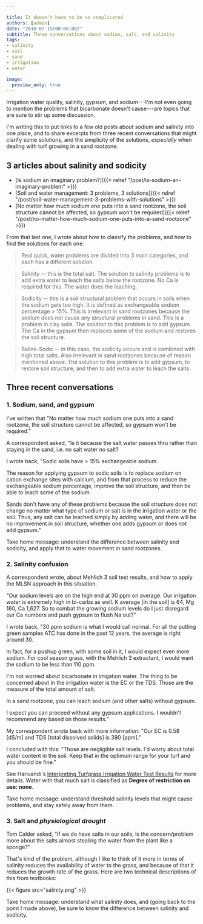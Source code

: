 ```yaml
---

title: It doesn't have to be so complicated
authors: [admin]
date: "2018-07-15T00:00:00Z"
subtitle: Three conversations about sodium, salt, and salinity
tags:
- salinity
- soil
- sand
- irrigation
- water

image:
  preview_only: true
---
```


Irrigation water quality, salinity, gypsum, and sodium---I'm not even going to mention the problems that bicarbonate doesn't cause---are topics that are sure to stir up some discussion.

I'm writing this to put links to a few old posts about sodium and salinity into one place, and to share excerpts from three recent conversations that might clarify some solutions, and the simplicity of the solutions, *especially* when dealing with turf growing in a sand rootzone.

## 3 articles about salinity and sodicity

* [Is sodium an imaginary problem?]({{< relref "/post/is-sodium-an-imaginary-problem" >}})
* [Soil and water management: 3 problems, 3 solutions]({{< relref "/post/soil-water-management-3-problems-with-solutions" >}})
* [No matter how much sodium one puts into a sand rootzone, the soil structure cannot be affected, so gypsum won't be required]({{< relref "/post/no-matter-how-much-sodium-one-puts-into-a-sand-rootzone" >}})

From that last one, I wrote about how to classify the problems, and how to find the solutions for each one:

> Real quick, water problems are divided into 3 main categories, and each has a different solution.

> Salinity -- this is the total salt. The solution to salinity problems is to add extra water to leach the salts below the rootzone. No Ca is required for this. The water does the leaching.

> Sodicity -- this is a soil structural problem that occurs in soils when the sodium gets too high. It is defined as exchangeable sodium percentage > 15%. This is irrelevant in sand rootzones because the sodium does not cause any structural problems in sand. This is a problem in clay soils. The solution to this problem is to add gypsum. The Ca in the gypsum then replaces some of the sodium and restores the soil structure.

> Saline-Sodic -- in this case, the sodicity occurs and is combined with high total salts. Also irrelevant in sand rootzones because of reason mentioned above. The solution to this problem is to add gypsum, to restore soil structure, and then to add extra water to leach the salts.

## Three recent conversations

### 1. Sodium, sand, and gypsum

I've written that "No matter how much sodium one puts into a sand rootzone, the soil structure cannot be affected, so gypsum won't be required." 

A correspondent asked, "Is it because the salt water passes thru rather than staying in the sand, i.e. no salt water no salt?

I wrote back, "Sodic soils have > 15% exchangeable sodium.

The reason for applying gypsum to sodic soils is to replace sodium on cation exchange sites with calcium, and from that process to reduce the exchangeable sodium percentage, improve the soil structure, and then be able to leach some of the sodium.

Sands don't have any of these problems because the soil structure does not change no matter what type of sodium or salt is in the irrigation water or the soil. Thus, any salt can be leached simply by adding water, and there will be no improvement in soil structure, whether one adds gypsum or does not add gypsum."

Take home message: understand the difference between salinity and sodicity, and apply that to water movement in sand rootzones.

### 2. Salinity confusion

A correspondent wrote, about Mehlich 3 soil test results, and how to apply the MLSN approach in this situation.

"Our sodium levels are on the high end at 30 ppm on average. Our irrigation water is extremely high in bi-carbs as well. K average [in the soil] is 64, Mg 160, Ca 1,627. So to combat the growing sodium levels do I just disregard our Ca numbers and push gypsum to flush Na out?"

I wrote back, "30 ppm sodium is what I would call normal. For all the putting green samples ATC has done in the past 12 years, the average is right around 30. 

In fact, for a pushup green, with some soil in it, I would expect even more sodium. For cool season grass, with the Mehlich 3 extractant, I would want the sodium to be less than 110 ppm.

I'm not worried about bicarbonate in irrigation water. The thing to be concerned about in the irrigation water is the EC or the TDS. Those are the measure of the total amount of salt.

In a sand rootzone, you can leach sodium (and other salts) without gypsum.

I expect you can proceed without any gypsum applications. I wouldn't recommend any based on those results."

My correspondent wrote back with more information: "Our EC is 0.58 [dS/m] and TDS [total dissolved solids] is 390 [ppm]."

I concluded with this: "Those are negligible salt levels. I'd worry about total water content in the soil. Keep that in the optimum range for your turf and you should be fine."

See Harivandi's [Interpreting Turfgrass Irrigation Water Test Results](https://anrcatalog.ucanr.edu/pdf/8009.pdf) for more details. Water with that much salt is classified as **Degree of restriction on use: none**.

Take home message: understand threshold salinity levels that might cause problems, and stay safely away from them.

### 3. Salt and *physiological drought*

Tom Calder asked, "if we do have salts in our soils, is the concern/problem more about the salts almost stealing the water from the plant like a sponge?" 

That's kind of the problem, although I like to think of it more in terms of salinity reduces the availability of water to the grass, and because of that it reduces the growth rate of the grass. Here are two technical descriptions of this from textbooks:

{{< figure src="salinity.png" >}}

Take home message: understand what salinity does, and (going back to the point I made above), be sure to know the difference between salinity and sodicity.







